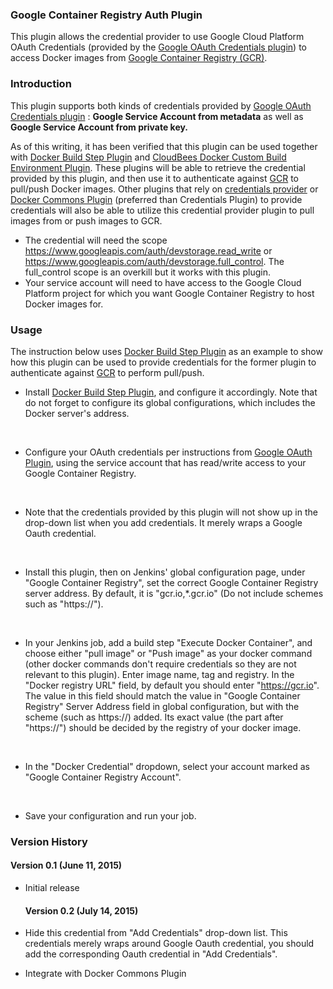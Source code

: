 ### **Google Container Registry Auth Plugin**

This plugin allows the credential provider to use Google Cloud Platform
OAuth Credentials (provided by the [Google OAuth Credentials
plugin](http://localhost:8085/display/JENKINS/Google+OAuth+Plugin)) to
access Docker images from [Google Container Registry
(GCR)](https://cloud.google.com/tools/container-registry/).

### Introduction

This plugin supports both kinds of credentials provided by [Google OAuth
Credentials
plugin](http://localhost:8085/display/JENKINS/Google+OAuth+Plugin) :
**Google Service Account from metadata** as well as **Google Service
Account from private key.**

As of this writing, it has been verified that this plugin can be used
together with [Docker Build Step
Plugin](http://localhost:8085/display/JENKINS/Docker+build+step+plugin)
and [CloudBees Docker Custom Build Environment
Plugin](http://localhost:8085/display/JENKINS/CloudBees+Docker+Custom+Build+Environment+Plugin).
These plugins will be able to retrieve the credential provided by this
plugin, and then use it to authenticate against
[GCR](https://cloud.google.com/tools/container-registry/) to pull/push
Docker images. Other plugins that rely on [credentials
provider](http://localhost:8085/display/JENKINS/Credentials+Plugin) or
[Docker Commons
Plugin](http://localhost:8085/display/JENKINS/Docker+Commons+Plugin)
(preferred than Credentials Plugin) to provide credentials will also be
able to utilize this credential provider plugin to pull images from or
push images to GCR.

-   The credential will need the scope
    <https://www.googleapis.com/auth/devstorage.read_write> or
    <https://www.googleapis.com/auth/devstorage.full_control>. The
    full\_control scope is an overkill but it works with this plugin.
-   Your service account will need to have access to the Google Cloud
    Platform project for which you want Google Container Registry to
    host Docker images for.

### Usage

The instruction below uses [Docker Build Step
Plugin](http://localhost:8085/display/JENKINS/Docker+build+step+plugin)
as an example to show how this plugin can be used to provide credentials
for the former plugin to authenticate against
[GCR](https://cloud.google.com/tools/container-registry/) to perform
pull/push.

-   Install [Docker Build Step
    Plugin](http://localhost:8085/display/JENKINS/Docker+build+step+plugin),
    and configure it accordingly. Note that do not forget to configure
    its global configurations, which includes the Docker server's
    address.

&nbsp;

-   Configure your OAuth credentials per instructions from [Google OAuth
    Plugin](http://localhost:8085/display/JENKINS/Google+OAuth+Plugin),
    using the service account that has read/write access to your Google
    Container Registry.

&nbsp;

-   Note that the credentials provided by this plugin will not show up
    in the drop-down list when you add credentials. It merely wraps a
    Google Oauth credential.

&nbsp;

-   Install this plugin, then on Jenkins' global configuration page,
    under "Google Container Registry", set the correct Google Container
    Registry server address. By default, it is "gcr.io,\*.gcr.io" (Do
    not include schemes such as "https://").

&nbsp;

-   In your Jenkins job, add a build step "Execute Docker Container",
    and choose either "pull image" or "Push image" as your docker
    command (other docker commands don't require credentials so they are
    not relevant to this plugin). Enter image name, tag and registry. In
    the "Docker registry URL" field, by default you should enter
    "https://gcr.io". The value in this field should match the value in
    "Google Container Registry" Server Address field in global
    configuration, but with the scheme (such as https://) added. Its
    exact value (the part after "https://") should be decided by the
    registry of your docker image.

&nbsp;

-   In the "Docker Credential" dropdown, select your account marked as
    "Google Container Registry Account".

&nbsp;

-   Save your configuration and run your job.

### **Version History**

#### Version 0.1 (June 11, 2015)

-   Initial release

    #### Version 0.2 (July 14, 2015)

-   Hide this credential from "Add Credentials" drop-down list. This
    credentials merely wraps around Google Oauth credential, you should
    add the corresponding Oauth credential in "Add Credentials".
-   Integrate with Docker Commons Plugin
